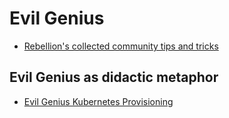# Evil Genius

- [Rebellion's collected community tips and tricks](https://www.youtube.com/watch?v=EM4IzJzZHIU)

## Evil Genius as didactic metaphor

- [Evil Genius Kubernetes Provisioning](25sam-c5yrj-qzbsf-jaan7-av58g)

